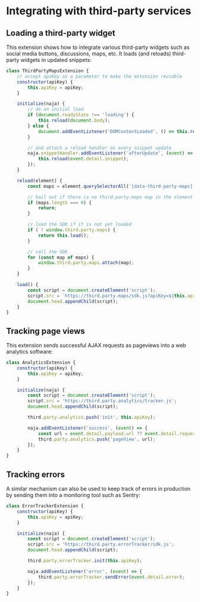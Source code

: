 # Integrating with third-party services

## Loading a third-party widget

This extension shows how to integrate various third-party widgets such as social media buttons, discussions, maps, etc. It loads (and reloads) third-party widgets in updated snippets:

```js
class ThirdPartyMapsExtension {
	// accept apiKey as a parameter to make the extension reusable
	constructor(apiKey) {
		this.apiKey = apiKey;
    }

	initialize(naja) {
		// do an initial load
		if (document.readyState !== 'loading') {
			this.reload(document.body);
        } else {
			document.addEventListener('DOMContentLoaded', () => this.reload(document.body));
		}

		// and attach a reload handler on every snippet update
		naja.snippetHandler.addEventListener('afterUpdate', (event) => {
			this.reload(event.detail.snippet);
        });
    }

    reload(element) {
        const maps = element.querySelectorAll('[data-third-party-maps]');

	    // bail out if there is no third.party.maps map in the element
		if (maps.length === 0) {
			return;
        }

		// load the SDK if it is not yet loaded
		if ( ! window.third.party.maps) {
			return this.load();
		}

		// call the SDK
		for (const map of maps) {
			window.third.party.maps.attach(map);
		}
    }

	load() {
		const script = document.createElement('script');
		script.src = `https://third.party.maps/sdk.js?apiKey=${this.apiKey}`;
		document.head.appendChild(script);
    }
}
```

## Tracking page views

This extension sends successful AJAX requests as pageviews into a web analytics software:

```js
class AnalyticsExtension {
	constructor(apiKey) {
		this.apiKey = apiKey;
    }

	initialize(naja) {
		const script = document.createElement('script');
		script.src = 'https://third.party.analytics/tracker.js';
		document.head.appendChild(script);

		third.party.analytics.push('init', this.apiKey);

		naja.addEventListener('success', (event) => {
			const url = event.detail.payload.url ?? event.detail.request.url;
			third.party.analytics.push('pageView', url);
        });
    }
}
```


## Tracking errors

A similar mechanism can also be used to keep track of errors in production by sending them into a monitoring tool such as Sentry:

```js
class ErrorTrackerExtension {
	constructor(apiKey) {
		this.apiKey = apiKey;
	}

	initialize(naja) {
		const script = document.createElement('script');
		script.src = 'https://third.party.errorTracker/sdk.js';
		document.head.appendChild(script);

		third.party.errorTracker.init(this.apiKey);

		naja.addEventListener('error', (event) => {
			third.party.errorTracker.sendError(event.detail.error);
        });
    }
}
```
